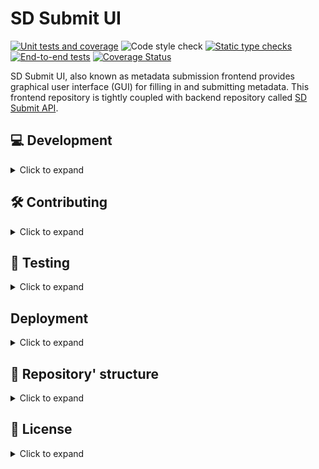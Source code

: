 # SD Submit UI

[![Unit tests and coverage](https://github.com/CSCfi/metadata-submitter-frontend/actions/workflows/unittests.yml/badge.svg)](https://github.com/CSCfi/metadata-submitter-frontend/actions/workflows/unittests.yml)
![Code style check](https://github.com/CSCfi/metadata-submitter-frontend/workflows/Code%20style%20check/badge.svg)
[![Static type checks](https://github.com/CSCfi/metadata-submitter-frontend/actions/workflows/typechecks.yml/badge.svg)](https://github.com/CSCfi/metadata-submitter-frontend/actions/workflows/typechecks.yml)
[![End-to-end tests](https://github.com/CSCfi/metadata-submitter-frontend/actions/workflows/e2etests.yml/badge.svg)](https://github.com/CSCfi/metadata-submitter-frontend/actions/workflows/e2etests.yml)
[![Coverage Status](https://coveralls.io/repos/github/CSCfi/metadata-submitter-frontend/badge.svg?branch=master)](https://coveralls.io/github/CSCfi/metadata-submitter-frontend?branch=master)

SD Submit UI, also known as metadata submission frontend provides graphical user interface (GUI) for filling in and submitting metadata. This frontend repository is tightly coupled with backend repository called [SD Submit API](https://github.com/CSCfi/metadata-submitter/).

## 💻 Development

<details><summary>Click to expand</summary>

### Prerequisites

- Node 20+
- pnpm
- Backend

Install pnpm that suits your machine from [pnpm installation](https://pnpm.io/installation).

Install and run backend from [SD Submit API repository](https://github.com/CSCfi/metadata-submitter/).

### Running

After the backend is up and running, install and run frontend with:

```bash
pnpm install

pnpm start
```

If `pnpm install` leaves corrupted pnpm-lock.yaml, try to fix with `pnpm i --frozen-lockfile`.

After installing and running, frontend can be found from `http://localhost:3000`.

</details>

## 🛠️ Contributing

<details><summary>Click to expand</summary>

Development team members should check internal [contributing guidelines for Gitlab](https://gitlab.ci.csc.fi/groups/sds-dev/-/wikis/Guides/Contributing).

If you are not part of CSC and our development team, your help is nevertheless very welcome. Please see [contributing guidelines for Github](CONTRIBUTING.md).

</details>

## 🧪 Testing

<details><summary>Click to expand</summary>

### Code format check

You can find the rules for checking in `eslint.config.js` and `.prettierrc`. Linting, formatting and unit testing are also configured for you as a git pre-commit, which is recommended to use to avoid fails on CI pipeline.

- For checking code quality and fixing potential bugs:

```
pnpm run lint:check

pnpm run lint
```

- For checking code formats and fixing formatting errors in json/yaml/css/md -files:

```
pnpm run format:check

pnpm run format
```

### Unit tests

Unit tests and components are run by Vitest and React Testing Library using these commands:

- For watching real-time code changes:

```bash
pnpm test
```

- Without watching the code changes:

```bash
pnpm test:no-watch
```

- For a summary of test coverage:

```bash
pnpm test:coverage
```

### End-to-end tests

1. Copy env variables from `.env.example` to your `.env` file, these variables are needed to run some of the tests.

```bash
cp .env.example .env
```

2. Make sure we have latest browser binaries and their dependencies which match the current playwright version

```bash
pnpm dlx playwright install --with-deps
```

OR if you have issue with your PATH

```bash
pnpm exec playwright install --with-deps
```

3. Run the tests in CLI:

```bash
pnpm test:e2e
```

OR you can run the tests in UI mode:

```bash
pnpm test:e2e:ui
```

> **Note**
>
> e2e tests running in UI mode could have different result from the CLI. So if you are running the tests in UI mode, it may worth checking how they run in CLI as well, since the tests in Gitlab will be running in CLI.

</details>

## Deployment

<details><summary>Click to expand</summary>

To build the frontend for deployment, run:

```
pnpm run build
```

The static files are put in the `build` folder.

</details>

## 📜 Repository' structure

<details><summary>Click to expand</summary>

To have an overview of this repository, see [STRUCTURE](STRUCTURE.md).

</details>

## 📜 License

<details><summary>Click to expand</summary>

Metadata submission UI is released under `MIT`, see [LICENSE](LICENSE).

</details>
